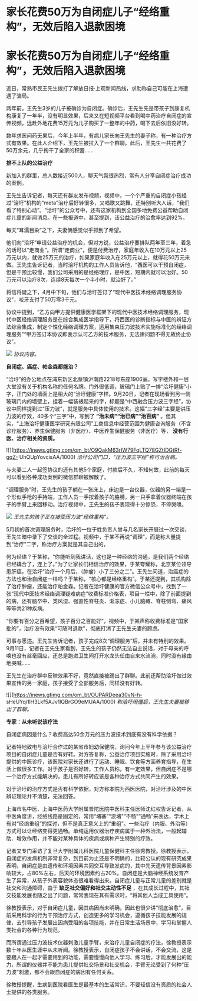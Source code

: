 # 家长花费50万为自闭症儿子“经络重构”，无效后陷入退款困境

# 家长花费50万为自闭症儿子“经络重构”，无效后陷入退款困境

近日，常熟市民王先生拨打了解放日报·上观新闻热线，求助称自己可能在上海遭遇了骗局。

两年前，王先生3岁的儿子被确诊为自闭症。确诊后，王先生先是带孩子到康复机构康复了一年半，没有明显效果，后来又在短视频平台看到喝中药治疗自闭症的宣传视频，远赴外地花费15万元为儿子购买了一整年的中药，喝下去后依旧没好转。

数年求医问药无果后，今年上半年，有病儿家长向王先生的妻子称，有一种治疗方式有效果。在此人介绍下，王先生被拉入了一个群聊。此后，王先生一共花费了50万余元，几乎掏干了全家的积蓄……

**排不上队的公益治疗**

新加入的群里，总人数接近500人，聊天气氛很热烈，常有人分享自闭症治疗成功的案例。

王先生告诉记者，每天还有群友发布视频，视频中，一个个严重的自闭症小孩经过“洽圩”机构的“meta”治疗后好转很多，又唱歌又跳舞，还特别听大人话，“我们看了特别心动”。“洽圩”的公众号中，还有这家机构到全国多地免费公益帮助自闭症儿童的新闻消息。在一些报道中，甚至提到，该公益治疗的治愈率达到92%。

每天“耳濡目染”之下，夫妻俩感觉似乎抓到了希望。

他们向“洽圩”申请公益治疗的机会，但对方说，公益治疗要排队两年至三年，着急的话可以“走商业”。所谓“走商业”，便是付费治疗，家庭年收入在10万元以上25万元以内，就做25万元的治疗，如果家庭年收入在25万元以上，就得花50万元来做。王先生告诉记者，当时洽圩机构的工作人员告诉他，“西医可以干预自闭症，但是干预比较慢，我们公司采用的是经络理疗，是中医，短期内就可以治好。50万元可以治疗8次，连续8天每次一个半小时，就治好了。”

将信将疑之下，4月中下旬，他们与洽圩签订了“现代中医技术经络调理服务协议”，咬牙支付了50万零3千元。

协议中提到，“乙方向甲方提供健康医学框架下的现代中医技术经络调理服务，现代中医经络调理服务是在综合集成医学指导下，将西医的诊断指标与中医的辨证方法综合集成，制定个性化经络调理方案，运用集束压力波技术实施标准化的经络调理服务”“甲方签订本协议即表示认可乙方的技术服务，无法律问题不得无故终止协议”。

![](https://inews.gtimg.com/om_bt/OYTvNSc0bIypw9T24qYR2m3s_yH_4pT2xiVGa3A0y_jLUAA/1000)
_协议内容。_

**自闭症、癌症、帕金森都能治？**

“洽圩”的办公地点在浦东新区北蔡镇沪南路2218号东座1906室。写字楼外和一层大堂没有关于机构名称的任何名牌。门外很低调，玻璃门上贴了一排“洽圩健康”小字，正门处的墙面上是稍大的“洽圩健康”字样。9月20日，记者在现场看到另一侧玻璃门内的墙壁上，挂着一幅装裱起来的字，标题是“中西融合压力波三字经”，协议中同样提到过“压力波”，就是服务中具体使用的技术。这幅“三字经”主要是讲压力波的疗效，40多个“三字”中，写到了
**“治未病”“治已病”“治百病”**
。但其实，“上海洽圩健康医学研究有限公司”工商信息中经营范围为健康咨询服务（不含诊疗服务）、养生保健服务（非医疗）、中医养生保健服务（非医疗）等，
**没有行医、治疗相关的资质。**

![](https://inews.gtimg.com/om_bt/O9QakM63rIW79FqLTQ78GZtIDGtRf-gqZ-
UhQUpYovcisAA/1000) _洽圩公司门口，“压力波三字经”称可治百病。_

与夫妻二人一起签协议的还有其他5个家庭，付款后不久，不知何故，此前的每天可以看到各种成功案例的微信群聊被解散了。

“调理服务”时，王先生的孩子躺在一张床上，床边是一台仪器，仪器的另一端是一个形似手枪的手持端，工作人员一手按着孩子的胳膊，另一只手拿着仪器终端在孩子的手臂上来回移动。治疗视频中，王先生的孩子表现得十分惊恐，不停哭嚎。

![](https://inews.gtimg.com/om_bt/O46s26K_N3BsCOWszYqNeX5IM8I2tMvGZm4ZqX84WMefgAA/1000)
_王先生的孩子正在接受压力波“经络重构”。_

5月初的首次调理服务时，洽圩的一位于姓负责人曾与几名家长开展过一次交谈，王先生暗中录下了交谈的全过程。视频中，于某不再说“调理”，而是称大量提到“治疗”二字，称治疗方案就是其自己出的。

何为经络？于某称，“你能听到我讲话，这也是一种经络的沟通，是我们两个经络已经耦合了，连上了。”为了让家长们相信治疗的效果，于某夸耀称，北京某位领导患肝癌，在洽圩“治疗一个月后，（肿瘤）小了三分之二”。王先生问道，治癌症的方法也和治自闭症一样吗？于某称，“核心都是经络重构”。于某还提到，其机构除了治疗肿瘤，还能治疗帕金森。记者在洽圩健康的官方微信公众号中，找到了一张“现代中医技术经络调理疑难病症”收费标准价格表，项目一栏中，除了前面提到的病，还有脑卒中、类风湿、强直性脊柱炎、渐冻症、小儿脑瘫、脊柱侧弯、痛风等等共21种疾病。

“你要有百分之百希望，孩子百分之百能好”，视频中，于某声称收费标准是“国家批的”，治疗没有效果“可随时退款”，彻底打消了王先生夫妻的顾虑。

可事与愿违。王先生告诉记者，孩子完成8次“调理服务”后，并未有特别的效果。9月11日，记者在王先生家看到，王先生的孩子仍然无法自主说话，对于母亲的呼唤也没有丝毫回应，还总是跑进卫生间打开水龙头任由自来水流淌，同时没有缘由地哭喊……

王先生在治疗群中反映效果不好，竟然直接被踢出了群聊。此前还帮助洽圩做过效果宣传的另一家庭，孩子接受了全部服务后，同样没有好转。

![](https://inews.gtimg.com/om_bt/OUPARDeea30vN-h-
sHeUYqi1lH3Lkf5AJv1lQBrGO9eMUAA/1000) _和洽圩闹僵后，王先生夫妻被移出了群聊。_

**专家：从未听说该疗法**

自闭症病因是什么？收费高达50余万元的压力波技术到底有没有科学依据？

记者特地致电与洽圩合作过的某省市妇幼保健院，询问今年上半年参与该公益治疗项目的自闭症儿童是否有好转。对方答复称，公益治疗项目实施时，除了采用洽圩提供的中医诊疗，该医院对家长还进行了运动、睡眠、饮食等方面养育指导，在生活上做很多工作。对于孩子是否好转，工作人员称，有一定效果，但自闭症不是哪一个治疗方式能解决的，患儿有所好转应该是各种治疗方式共同产生的效果。

对于洽圩的治疗方式是否有科学依据，对方称本院为西医医院，对洽圩涉及的中医辨证理论并不清楚，无法回答。

上海市名中医、上海中医药大学附属普陀医院中医科主任医师沈红权告诉记者，从中医角度讲，经络线路是固定的，常用“堵塞”“淤堵”“不畅”“通畅”来表达，学术上有对“经络重组”的探讨，但不是真正意义上的“重组”。一些治疗（内服、外治等）方式可以让经络变得更通畅。单纯运用仪器治疗疾病属于一种外治法，一般起辅助、增效作用，并不能对某种具体的疾病或病种产生特别的疗效。

记者又专门采访了复旦大学附属儿科医院儿童保健科主任徐秀教授。徐教授表示，自闭症的发病机制非常复杂，到目前为止还是不明确的，比较公认的现有研究成果表明，自闭症是由遗传和环境因素共同交互导致发病的，其中先天遗传背景因素影响较大，占80%左右，后天的环境因素约占20%。自闭症是大脑神经系统发育产生了异常，从孩子外表容貌体态很难看得出来。自闭症儿童与正常儿童的差别就是社交和沟通障碍，由于
**缺乏社交偏好和社交主动性不足** ，在其成长过程中，其社交技能发展也随之出了问题，常常表现在其有需求时，“将其他人当成工具使用”。

徐教授表示，对于自闭症儿童，因其病因尚未明确，因此也很少讲“彻底治愈”，目前采用科学的行为干预治疗方式，创造更多的学习机会，遵循孩子技能发展的规律，去引导孩子发展出因病受阻的各项技能，并在日常生活场景中，学习和掌握人类社会的各种行为规范。

而所谓通过压力波技术仪器刺激儿童手臂，来治疗儿童自闭症的疗法，徐教授表示数十年从医生涯中从未听闻。徐教授表示，自闭症孩子不会讲话，不会交流，这是要跟人在一起才需要用到的功能，需要慢慢向他人学习、练习后，才能发展出的能力，所谓的仪器并不能为患儿提供社交场景和社交机会，手臂无论受到了何种“压力波”刺激，都不会跟自闭症的病因有任何关系。

徐教授提醒，生病到医院看医生是最基本的生活常识，不要轻信没有资质的社会人士提供的各类服务。

